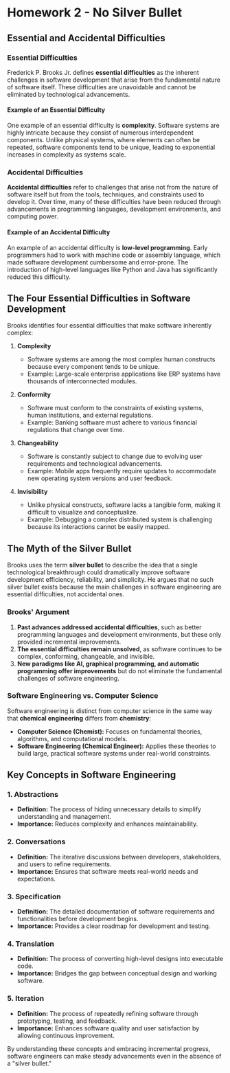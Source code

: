 # Homework 2 - No Silver Bullet

## Essential and Accidental Difficulties

### Essential Difficulties
Frederick P. Brooks Jr. defines **essential difficulties** as the inherent challenges in software development that arise from the fundamental nature of software itself. These difficulties are unavoidable and cannot be eliminated by technological advancements.

#### Example of an Essential Difficulty
One example of an essential difficulty is **complexity**. Software systems are highly intricate because they consist of numerous interdependent components. Unlike physical systems, where elements can often be repeated, software components tend to be unique, leading to exponential increases in complexity as systems scale.

### Accidental Difficulties
**Accidental difficulties** refer to challenges that arise not from the nature of software itself but from the tools, techniques, and constraints used to develop it. Over time, many of these difficulties have been reduced through advancements in programming languages, development environments, and computing power.

#### Example of an Accidental Difficulty
An example of an accidental difficulty is **low-level programming**. Early programmers had to work with machine code or assembly language, which made software development cumbersome and error-prone. The introduction of high-level languages like Python and Java has significantly reduced this difficulty.

## The Four Essential Difficulties in Software Development
Brooks identifies four essential difficulties that make software inherently complex:

1. **Complexity**
   - Software systems are among the most complex human constructs because every component tends to be unique.
   - Example: Large-scale enterprise applications like ERP systems have thousands of interconnected modules.

2. **Conformity**
   - Software must conform to the constraints of existing systems, human institutions, and external regulations.
   - Example: Banking software must adhere to various financial regulations that change over time.

3. **Changeability**
   - Software is constantly subject to change due to evolving user requirements and technological advancements.
   - Example: Mobile apps frequently require updates to accommodate new operating system versions and user feedback.

4. **Invisibility**
   - Unlike physical constructs, software lacks a tangible form, making it difficult to visualize and conceptualize.
   - Example: Debugging a complex distributed system is challenging because its interactions cannot be easily mapped.

## The Myth of the Silver Bullet
Brooks uses the term **silver bullet** to describe the idea that a single technological breakthrough could dramatically improve software development efficiency, reliability, and simplicity. He argues that no such silver bullet exists because the main challenges in software engineering are essential difficulties, not accidental ones.

### Brooks' Argument
1. **Past advances addressed accidental difficulties**, such as better programming languages and development environments, but these only provided incremental improvements.
2. **The essential difficulties remain unsolved**, as software continues to be complex, conforming, changeable, and invisible.
3. **New paradigms like AI, graphical programming, and automatic programming offer improvements** but do not eliminate the fundamental challenges of software engineering.

### Software Engineering vs. Computer Science
Software engineering is distinct from computer science in the same way that **chemical engineering** differs from **chemistry**:
- **Computer Science (Chemist):** Focuses on fundamental theories, algorithms, and computational models.
- **Software Engineering (Chemical Engineer):** Applies these theories to build large, practical software systems under real-world constraints.

## Key Concepts in Software Engineering
### 1. Abstractions
   - **Definition:** The process of hiding unnecessary details to simplify understanding and management.
   - **Importance:** Reduces complexity and enhances maintainability.

### 2. Conversations
   - **Definition:** The iterative discussions between developers, stakeholders, and users to refine requirements.
   - **Importance:** Ensures that software meets real-world needs and expectations.

### 3. Specification
   - **Definition:** The detailed documentation of software requirements and functionalities before development begins.
   - **Importance:** Provides a clear roadmap for development and testing.

### 4. Translation
   - **Definition:** The process of converting high-level designs into executable code.
   - **Importance:** Bridges the gap between conceptual design and working software.

### 5. Iteration
   - **Definition:** The process of repeatedly refining software through prototyping, testing, and feedback.
   - **Importance:** Enhances software quality and user satisfaction by allowing continuous improvement.

By understanding these concepts and embracing incremental progress, software engineers can make steady advancements even in the absence of a "silver bullet."